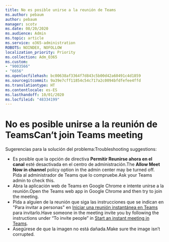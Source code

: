 ```yaml
---
title: No es posible unirse a la reunión de Teams
ms.author: pebaum
author: pebaum
manager: scotv
ms.date: 08/20/2020
ms.audience: Admin
ms.topic: article
ms.service: o365-administration
ROBOTS: NOINDEX, NOFOLLOW
localization_priority: Priority
ms.collection: Adm_O365
ms.custom:
- "9003566"
- "6656"
ms.openlocfilehash: bc00638af3364f7d843c5b00d42a60491c4d1859
ms.sourcegitcommit: 9a39e7cff11854c54c717a2c0094bfdfefee4ffd
ms.translationtype: HT
ms.contentlocale: es-ES
ms.lasthandoff: 10/01/2020
ms.locfileid: "48334199"
---
```

# <a name="cant-join-teams-meeting"></a><span data-ttu-id="4b209-102">No es posible unirse a la reunión de Teams</span><span class="sxs-lookup"><span data-stu-id="4b209-102">Can’t join Teams meeting</span></span>

<span data-ttu-id="4b209-103">Sugerencias para la solución del problema:</span><span class="sxs-lookup"><span data-stu-id="4b209-103">Troubleshooting suggestions:</span></span>  

- <span data-ttu-id="4b209-104">Es posible que la opción de directiva **Permitir Reunirse ahora en el canal** esté desactivada en el centro de administración.</span><span class="sxs-lookup"><span data-stu-id="4b209-104">The  **Allow Meet Now in channel**  policy option in the admin center may be turned off.</span></span> <span data-ttu-id="4b209-105">Pida al administrador de Teams que lo compruebe.</span><span class="sxs-lookup"><span data-stu-id="4b209-105">Ask your Teams admin to check this.</span></span>
- <span data-ttu-id="4b209-106">Abra la aplicación web de Teams en Google Chrome e intente unirse a la reunión.</span><span class="sxs-lookup"><span data-stu-id="4b209-106">Open the Teams web app in Google Chrome and then try to join the meeting.</span></span>
- <span data-ttu-id="4b209-107">Pida a alguien de la reunión que siga las instrucciones que se indican en "Para invitar a personas" en  [Iniciar una reunión instantánea en Teams](https://support.microsoft.com/office/start-an-instant-meeting-in-teams-ff95e53f-8231-4739-87fa-00b9723f4ef5) para invitarlo.</span><span class="sxs-lookup"><span data-stu-id="4b209-107">Have someone in the meeting invite you by following the instructions under “To invite people” in  [Start an instant meeting in Teams](https://support.microsoft.com/office/start-an-instant-meeting-in-teams-ff95e53f-8231-4739-87fa-00b9723f4ef5).</span></span>
- <span data-ttu-id="4b209-108">Asegúrese de que la imagen no está dañada.</span><span class="sxs-lookup"><span data-stu-id="4b209-108">Make sure the image isn’t corrupted.</span></span>
